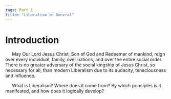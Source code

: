 ```yaml
---
tags: Part_1
title: "Liberalism in General"
---
```


# Introduction

**$\quad$** May Our Lord Jesus Christ, Son of God and Redeemer of mankind, reign over every individual, family, over nations, and over the entire social order. 
There is no greater adversary of the social kingship of Jesus Christ, so necessary for all, than modern Liberalism due to its audacity, tenaciousness and influence.

**$\quad$** What is Liberalism? Where does it come from?
By which principles is it manifested, and how does it logically develop?